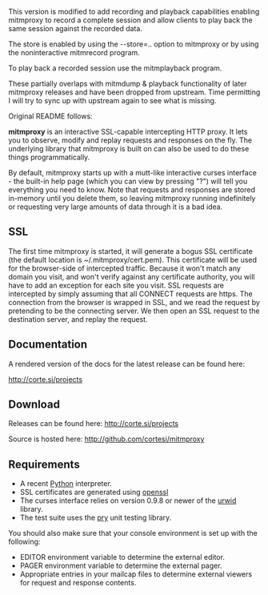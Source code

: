 This version is modified to add recording and playback capabilities enabling
mitmproxy to record a complete session and allow clients to play back the
same session against the recorded data.

The store is enabled by using the --store=.. option to mitmproxy or by using
the noninteractive mitmrecord program.

To play back a recorded session use the mitmplayback program.

These partially overlaps with mitmdump & playback functionality of later
mitmproxy releases and have been dropped from upstream. Time permitting
I will try to sync up with upstream again to see what is missing.

Original README follows:

__mitmproxy__ is an interactive SSL-capable intercepting HTTP proxy. It lets
you to observe, modify and replay requests and responses on the fly. The
underlying library that mitmproxy is built on can also be used to do these
things programmatically. 

By default, mitmproxy starts up with a mutt-like interactive curses interface -
the built-in help page (which you can view by pressing "?") will tell you
everything you need to know. Note that requests and responses are stored
in-memory until you delete them, so leaving mitmproxy running indefinitely or
requesting very large amounts of data through it is a bad idea.

SSL
---

The first time mitmproxy is started, it will generate a bogus SSL certificate
(the default location is ~/.mitmproxy/cert.pem). This certificate will be used
for the browser-side of intercepted traffic. Because it won't match any domain
you visit, and won't verify against any certificate authority, you will have to
add an exception for each site you visit. SSL requests are intercepted by
simply assuming that all CONNECT requests are https. The connection from the
browser is wrapped in SSL, and we read the request by pretending to be the
connecting server. We then open an SSL request to the destination server, and
replay the request.


Documentation
-------------

A rendered version of the docs for the latest release can be found here:

http://corte.si/projects


Download
--------

Releases can be found here: http://corte.si/projects

Source is hosted here: http://github.com/cortesi/mitmproxy


Requirements
------------

* A recent [Python](http://www.python.org) interpreter.
* SSL certificates are generated using [openssl](http://www.openssl.org/)
* The curses interface relies on version 0.9.8 or newer of the
  [urwid](http://excess.org/urwid/) library.
* The test suite uses the [pry](http://github.com/cortesi/pry) unit testing
  library.

You should also make sure that your console environment is set up with the
following: 
    
* EDITOR environment variable to determine the external editor.
* PAGER environment variable to determine the external pager.
* Appropriate entries in your mailcap files to determine external
  viewers for request and response contents.


